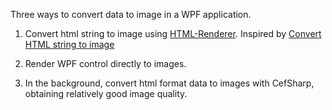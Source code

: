 ﻿Three ways to convert data to image in a WPF application.
 
1. Convert html string to image using [HTML-Renderer](https://github.com/ArthurHub/HTML-Renderer).
Inspired by [Convert HTML string to image](https://stackoverflow.com/questions/17832304/convert-html-string-to-image) 

2. Render WPF control directly to images.

3. In the background, convert html format data to images with CefSharp, obtaining relatively good image quality.
